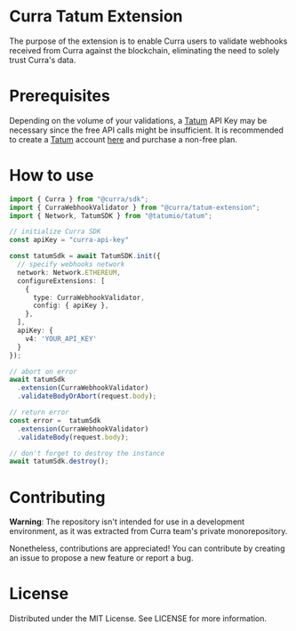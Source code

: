 # Curra Tatum Extension

The purpose of the extension is to enable Curra users to validate webhooks received from Curra against the blockchain, eliminating the need to solely trust Curra's data.

# Prerequisites

Depending on the volume of your validations, a [Tatum](https://tatum.io) API Key may be necessary since the free API calls might be insufficient. It is recommended to create a [Tatum](https://tatum.io) account [here](https://dashboard.tatum.io/signup) and purchase a non-free plan.

# How to use

```typescript
import { Curra } from "@curra/sdk";
import { CurraWebhookValidator } from "@curra/tatum-extension";
import { Network, TatumSDK } from "@tatumio/tatum";

// initialize Curra SDK
const apiKey = "curra-api-key"

const tatumSdk = await TatumSDK.init({
  // specify webhooks network
  network: Network.ETHEREUM,
  configureExtensions: [
    {
      type: CurraWebhookValidator,
      config: { apiKey },
    },
  ],
  apiKey: {
    v4: 'YOUR_API_KEY'
  }
});

// abort on error
await tatumSdk
  .extension(CurraWebhookValidator)
  .validateBodyOrAbort(request.body);

// return error
const error =  tatumSdk
  .extension(CurraWebhookValidator)
  .validateBody(request.body);

// don't forget to destroy the instance
await tatumSdk.destroy();
```

# Contributing
**Warning**:
The repository isn't intended for use in a development environment, as it was extracted from Curra team's private monorepository. 

Nonetheless, contributions are appreciated! You can contribute by creating an issue to propose a new feature or report a bug.




# License
Distributed under the MIT License. See LICENSE for more information.
